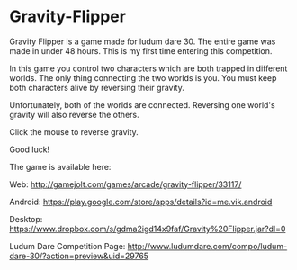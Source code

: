 Gravity-Flipper
===============

Gravity Flipper is a game made for ludum dare 30. 
The entire game was made in under 48 hours. 
This is my first time entering this competition.

In this game you control two characters which are both trapped in different worlds.
The only thing connecting the two worlds is you. 
You must keep both characters alive by reversing their gravity.

Unfortunately, both of the worlds are connected.
Reversing one world's gravity will also reverse the others.

Click the mouse to reverse gravity. 

Good luck!

The game is available here:

Web: http://gamejolt.com/games/arcade/gravity-flipper/33117/

Android: https://play.google.com/store/apps/details?id=me.vik.android 

Desktop: https://www.dropbox.com/s/gdma2igd14x9faf/Gravity%20Flipper.jar?dl=0 

Ludum Dare Competition Page: http://www.ludumdare.com/compo/ludum-dare-30/?action=preview&uid=29765
